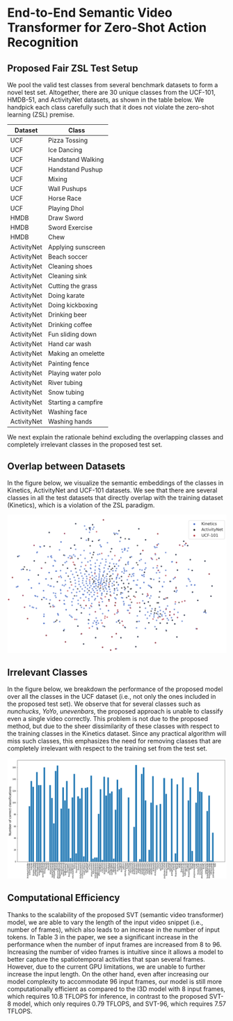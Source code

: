 # End-to-End Semantic Video Transformer for Zero-Shot Action Recognition
## Proposed Fair ZSL Test Setup

We pool the valid test classes from several benchmark datasets to form a novel test set. Altogether, there are 30 unique classes from the UCF-101, HMDB-51, and ActivityNet datasets, as shown in the table below. We handpick each class carefully such that it does not violate the zero-shot learning (ZSL) premise.

Dataset | Class
--- | ---
UCF              | Pizza Tossing       
UCF              | Ice Dancing         
UCF              | Handstand Walking   
UCF              | Handstand Pushup    
UCF              | Mixing              
UCF              | Wall Pushups        
UCF              | Horse Race          
UCF              | Playing Dhol        
HMDB             | Draw Sword          
HMDB             | Sword Exercise      
HMDB             | Chew                
ActivityNet      | Applying sunscreen  
ActivityNet      | Beach soccer        
ActivityNet      | Cleaning shoes      
ActivityNet      | Cleaning sink       
ActivityNet      | Cutting the grass   
ActivityNet      | Doing karate        
ActivityNet      | Doing kickboxing    
ActivityNet      | Drinking beer       
ActivityNet      | Drinking coffee     
ActivityNet      | Fun sliding down    
ActivityNet      | Hand car wash       
ActivityNet      | Making an omelette  
ActivityNet      | Painting fence      
ActivityNet      | Playing water polo  
ActivityNet      | River tubing        
ActivityNet      | Snow tubing         
ActivityNet      | Starting a campfire 
ActivityNet      | Washing face        
ActivityNet      | Washing hands  

We next explain the rationale behind excluding the overlapping classes and completely irrelevant classes in the proposed test set. 

## Overlap between Datasets

In the figure below, we visualize the semantic embeddings of the classes in Kinetics, ActivityNet and UCF-101 datasets. We see that there are several classes in all the test datasets that directly overlap with the training dataset (Kinetics), which is a violation of the ZSL paradigm. 

![overlap](https://github.com/Secure-and-Intelligent-Systems-Lab/SemanticVideoTransformer/blob/main/tsne.png?raw=true)

## Irrelevant Classes

In the figure below, we breakdown the performance of the proposed model over all the classes in the UCF dataset (i.e., not only the ones included in the proposed test set). We observe that for several classes such as *nunchucks*, *YoYo*, *unevenbars*, the proposed approach is unable to classify even a single video correctly. This problem is not due to the proposed method, but due to the sheer dissimilarity of these classes with respect to the training classes in the Kinetics dataset. Since any practical algorithm will miss such classes, this emphasizes the need for removing classes that are completely irrelevant with respect to the training set from the test set.

![overlap](https://github.com/Secure-and-Intelligent-Systems-Lab/SemanticVideoTransformer/blob/main/bar.png?raw=true)

## Computational Efficiency 

Thanks to the scalability of the proposed SVT (semantic video transformer) model, we are able to vary the length of the input video snippet (i.e., number of frames), which also leads to an increase in the number of input tokens. In Table 3 in the paper, we see a significant increase in the performance when the number of input frames are increased from 8 to 96. Increasing the number of video frames is intuitive since it allows a model to better capture the spatiotemporal activities that span several frames. However, due to the current GPU limitations, we are unable to further increase the input length. On the other hand, even after increasing our model complexity to accommodate 96 input frames, our model is still more computationally efficient as compared to the I3D model with 8 input frames, which requires 10.8 TFLOPS for inference, in contrast to the proposed SVT-8 model, which only requires 0.79 TFLOPS, and SVT-96, which requires 7.57 TFLOPS.  
